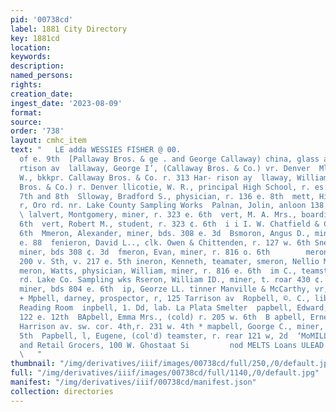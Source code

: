 ```yaml
---
pid: '00738cd'
label: 1881 City Directory
key: 1881cd
location: 
keywords: 
description: 
named_persons: 
rights: 
creation_date: 
ingest_date: '2023-08-09'
format: 
source: 
order: '738'
layout: cmhc_item
text: "   LE adda WESSIES FISHER @ 00.                                                                                        head
  of e. 9th  [Pallaway Bros. & ge . and George Callaway) china, glass and queensw
  rtison av  lallaway, George I’, (Callaway Bros. & Co.) vr. Denver  Mlaway, John
  W., bkkpr. Callaway Bros. & Co. r. 313 Har- rison ay  llaway, William F., (Callaway
  Bros. & Co.) r. Denver llicotie, W. R., principal High School, r. es. Pine bet.
  7th and 8th  Slloway, Bradford S., physician, r. 136 e. 8th  mett, Hippolitt, miner,
  r, Oro rd. nr. Lake County Sampling Works  Palnan, Jolin, anloon 138 e. Chestnut.
  \ lalvert, Montgomery, miner, r. 323 e. 6th  vert, M. A. Mrs., boarding, 323 e.
  6th  vert, Robert M., student, r. 323 ¢. 6th  i i I. W. Chatfield & Co. r. 124 e.
  6th  Mmeron, Alexander, miner, bds. 308 e. 3d  Bsmoron, Angus D., minor, bds 308
  e. 88  fenieron, David L.., clk. Owen & Chittenden, r. 127 w. 6th Sneron, Donald,
  miner, bds 308 ¢. 3d  fmeron, Evan, miner, r. 816 o. 6th        meron, James, saloon
  200 v. Sth, v. 217 e. 5th ineron, Kenneth, teamater, smeron, Nellio Miss, waite
  meron, Watts, physician, William, miner, r. 816 e. 6th  im C., teamster, r. Oro
  rd. Lake Co. Sampling wks Rseron, William ID., miner, t. roar 430 ¢. 3d  p, Benjamin,
  miner, bds 804 e. 6th  ip, Georze LL. tinner Manville & McCarthy, vr, 110 n. Hemlock
  + Mpbell, darney, prospector, r, 125 Tarrison av  Ropbell, ©. C., librarian La Plata
  Reading Room  inpbell, 1. Dd, lab. La Plata Smelter  papbell, Edward, miner, r,
  122 e. 12th  BApbell, Emma Mrs., (cold) r. 205 w. 6th  B apbell, Ernest L., ylawyer
  Harrison av. sw. cor. 4th,r. 231 w. 4th * mapbell, Goorge C., miner, bds 120 w.
  5th  Papbell, l, Eugene, (col'd) teamster, r. rear 121 w, 2d  ‘MoMILLEN & CO.,  Polesale
  and Retail Grocers, 100 W. Ghostaat Si         nod MELTS Loans ULEAD ONINIW NV wHaWwnT
  \   "
thumbnail: "/img/derivatives/iiif/images/00738cd/full/250,/0/default.jpg"
full: "/img/derivatives/iiif/images/00738cd/full/1140,/0/default.jpg"
manifest: "/img/derivatives/iiif/00738cd/manifest.json"
collection: directories
---
```

